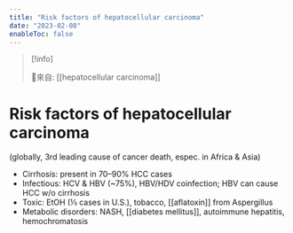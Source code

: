 ```yaml
---
title: "Risk factors of hepatocellular carcinoma"
date: "2023-02-08"
enableToc: false
---
```


> [!info] 
> 
> 🌱來自: [[hepatocellular carcinoma]]

# Risk factors of hepatocellular carcinoma
(globally, 3rd leading cause of cancer death, espec. in Africa & Asia)
* Cirrhosis: present in 70–90% HCC cases
* Infectious: HCV & HBV (~75%), HBV/HDV coinfection; HBV can cause HCC w/o cirrhosis
* Toxic: EtOH (⅓ cases in U.S.), tobacco, [[aflatoxin]] from Aspergillus
* Metabolic disorders: NASH, [[diabetes mellitus]], autoimmune hepatitis, hemochromatosis
